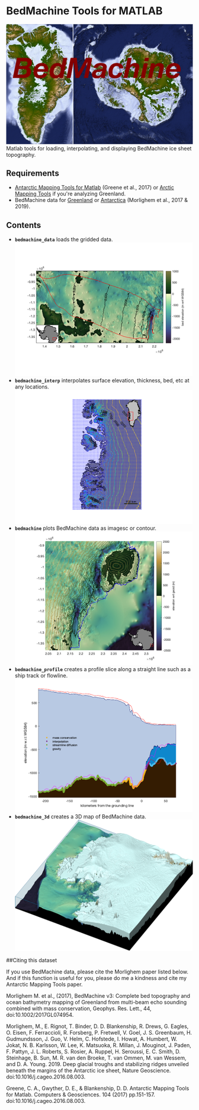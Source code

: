 # BedMachine Tools for MATLAB

![](BedMachine.png)
Matlab tools for loading, interpolating, and displaying BedMachine ice sheet topography.

## Requirements 
* [Antarctic Mapping Tools for Matlab](https://www.mathworks.com/matlabcentral/fileexchange/47638) (Greene et al., 2017) or [Arctic Mapping Tools](https://www.mathworks.com/matlabcentral/fileexchange/63324) if you're analyzing Greenland.
* BedMachine data for [Greenland](https://nsidc.org/data/IDBMG4) or [Antarctica](https://nsidc.org/data/nsidc-0756) (Morlighem et al., 2017 & 2019).

## Contents 
* **`bedmachine_data`** loads the gridded data. 
![](documentation/html/bedmachine_data_documentation_08.png)
* **`bedmachine_interp`** interpolates surface elevation, thickness, bed, etc at any locations. 
![](documentation/html/bedmachine_interp_documentation_02.png)
* **`bedmachine`** plots BedMachine data as imagesc or contour. 
![](documentation/html/bedmachine_documentation_06.png)
* **`bedmachine_profile`** creates a profile slice along a straight line such as a ship track or flowline. 
![](documentation/html/bedmachine_profile_documentation_10.png)
* **`bedmachine_3d`** creates a 3D map of BedMachine data. 
![](documentation/html/bedmachine_3d_documentation_08.png)

##Citing this dataset

If you use BedMachine data, please cite the Morlighem paper listed below. And if this function is useful for you, please do me a kindness and cite my Antarctic Mapping Tools paper.

Morlighem M. et al., (2017), BedMachine v3: Complete bed topography and ocean bathymetry mapping of Greenland from multi-beam echo sounding combined with mass conservation, Geophys. Res. Lett., 44, doi:10.1002/2017GL074954.

Morlighem, M., E. Rignot, T. Binder, D. D. Blankenship, R. Drews, G. Eagles, O. Eisen, F. Ferraccioli, R. Forsberg, P. Fretwell, V. Goel, J. S. Greenbaum, H. Gudmundsson, J. Guo, V. Helm, C. Hofstede, I. Howat, A. Humbert, W. Jokat, N. B. Karlsson, W. Lee, K. Matsuoka, R. Millan, J. Mouginot, J. Paden, F. Pattyn, J. L. Roberts, S. Rosier, A. Ruppel, H. Seroussi, E. C. Smith, D. Steinhage, B. Sun, M. R. van den Broeke, T. van Ommen, M. van Wessem, and D. A. Young. 2019. Deep glacial troughs and stabilizing ridges unveiled beneath the margins of the Antarctic ice sheet, Nature Geoscience. doi:10.1016/j.cageo.2016.08.003.

Greene, C. A., Gwyther, D. E., & Blankenship, D. D. Antarctic Mapping Tools for Matlab. Computers & Geosciences. 104 (2017) pp.151-157. doi:10.1016/j.cageo.2016.08.003.
